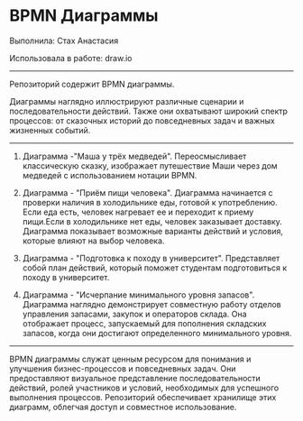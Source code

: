 # BPMN Диаграммы

Выполнила: Стах Анастасия

Использовала в работе: draw.io

---

Репозиторий содержит BPMN диаграммы. 

Диаграммы наглядно иллюстрируют различные сценарии и последовательности действий. Также они охватывают широкий спектр процессов: от сказочных историй до повседневных задач и важных жизненных событий.

----
 1. Диаграмма -"Маша у трёх медведей".
     Переосмысливает классическую сказку, изображает путешествие Маши через дом медведей с использованием нотации BPMN.

 2. Диаграмма - "Приём пищи человека". 
Диаграмма начинается с проверки наличия в холодильнике еды, готовой к употреблению. Если еда есть, человек нагревает ее и переходит к приему пищи.Если в холодильнике нет еды, человек заказывает доставку. 
Диаграмма показывает возможные варианты действий и условия, которые влияют на выбор человека.

 3. Диаграмма - "Подготовка к походу в университет".
Представляет собой план действий, который поможет студентам подготовиться к походу в университет.

 4. Диаграмма - "Исчерпание минимального уровня запасов".
Диаграмма наглядно демонстрирует совместную работу отделов управления запасами, закупок и операторов склада. Она отображает процесс, запускаемый для пополнения складских запасов, когда они достигают определенного минимального уровня.

---
BPMN диаграммы служат ценным ресурсом для понимания и улучшения бизнес-процессов и повседневных задач. Они предоставляют визуальное представление последовательности действий, ролей участников и условий, необходимых для успешного выполнения процессов. 
Репозиторий обеспечивает хранилище этих диаграмм, облегчая доступ и совместное использование.
